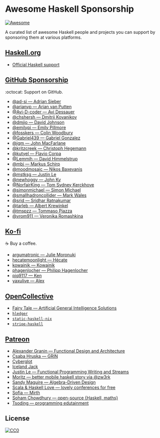 # Awesome Haskell Sponsorship

[![Awesome](https://awesome.re/badge.svg)](https://awesome.re)

A curated list of awesome Haskell people and projects you can support by sponsoring them at various platforms.

## [Haskell.org](https://www.haskell.org/)

* [Official Haskell support](https://www.haskell.org/donations/)

## [GitHub Sponsorship](https://github.com/sponsors)

:octocat: Support on GitHub.

* [@ad-si — Adrian Sieber](https://github.com/sponsors/ad-si)
* [@arianvp — Arian van Putten](https://github.com/sponsors/arianvp)
* [@Avi-D-coder — Avi Dessauer](https://github.com/sponsors/Avi-D-coder)
* [@chshersh — Dmitrii Kovanikov](https://github.com/sponsors/chshersh)
* [@dmjio — David Johnson](https://github.com/sponsors/dmjio)
* [@emilypi — Emily Pillmore](https://github.com/sponsors/emilypi)
* [@fosskers — Colin Woodbury](https://github.com/sponsors/fosskers)
* [@Gabriel439 — Gabriel Gonzalez](https://github.com/sponsors/Gabriel439)
* [@jgm — John MacFarlane](https://github.com/sponsors/jgm)
* [@kritzcreek — Christoph Hegemann](https://github.com/sponsors/kritzcreek)
* [@kutyel — Flavio Corpa](https://github.com/sponsors/kutyel)
* [@Lemmih — David Himmelstrup](https://github.com/sponsors/Lemmih)
* [@mbj — Markus Schirp](https://github.com/sponsors/mbj)
* [@moodmosaic — Nikos Baxevanis](https://github.com/sponsors/moodmosaic)
* [@mstksg — Justin Le](https://github.com/sponsors/mstksg)
* [@newhoggy — John Ky](https://github.com/sponsors/newhoggy)
* [@NorfairKing — Tom Sydney Kerckhove](https://github.com/sponsors/NorfairKing)
* [@simonmichael — Simon Michael](https://github.com/sponsors/simonmichael)
* [@smallhadroncollider — Mark Wales](https://github.com/sponsors/smallhadroncollider)
* [@srid — Sridhar Ratnakumar](https://github.com/sponsors/srid)
* [@tarleb — Albert Krewinkel](https://github.com/sponsors/tarleb)
* [@tmspzz — Tommaso Piazza](https://github.com/tmspzz)
* [@vrom911 — Veronika Romashkina](https://github.com/sponsors/vrom911)

## [Ko-fi](https://ko-fi.com/)

:coffee: Buy a coffee.

* [argumatronic — Julie Moronuki](https://ko-fi.com/argumatronic)
* [hecatemoonlight — Hécate](https://ko-fi.com/hecatemoonlight)
* [kowainik — Kowainik](https://ko-fi.com/kowainik)
* [phagenlocher — Philipp Hagenlocher](https://ko-fi.com/phagenlocher)
* [piq9117 — Ken](https://ko-fi.com/piq9117)
* [yaxulive — Alex](https://ko-fi.com/yaxulive)

## [OpenCollective](https://opencollective.com/)

* [Fairy Tale — Artificial General Intelligence Solutions](https://opencollective.com/fairy-tale-agi-solutions)
* [`hledger`](https://opencollective.com/hledger)
* [`static-haskell-nix`](https://opencollective.com/static-haskell-nix)
* [`stripe-haskell`](https://opencollective.com/haskell-stripe)

## [Patreon](https://www.patreon.com/)

* [Alexander Granin — Functional Design and Architecture](https://www.patreon.com/functional_design_and_architecture)
* [Csaba Hruska — GRIN](https://www.patreon.com/csaba_hruska)
* [Cyberglot](https://www.patreon.com/cyberglot)
* [Iceland Jack](https://www.patreon.com/Iceland_jack)
* [Justin Le — Functional Programming Writing and Streams](https://www.patreon.com/justinle)
* [Moritz — better mobile haskell story via @zw3rk](https://www.patreon.com/zw3rk)
* [Sandy Maguire — Algebra-Driven Design](https://www.patreon.com/algebra_driven_design)
* [Scala & Haskell Love — lovely conferences for free](https://www.patreon.com/scalalove)
* [Sofia — Mirth](https://www.patreon.com/typeswitch)
* [Soham Chowdhury — open-source {Haskell, maths}](https://www.patreon.com/mrkgnao)
* [Tsoding — programming edutainment](https://www.patreon.com/tsoding)

## License

[![CC0](https://mirrors.creativecommons.org/presskit/buttons/88x31/svg/cc-zero.svg)](https://creativecommons.org/publicdomain/zero/1.0/)

